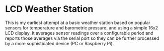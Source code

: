 LCD Weather Station
===============

This is my earliest attempt at a basic weather station based on popular sensors for temperature and barometric pressure, and using a simple 16x2 LCD display.
It averages sensor readings over a configurable period and reports those averages via the serial port so they can be further processed by a more sophisticated
device (PC or Raspberry Pi).
